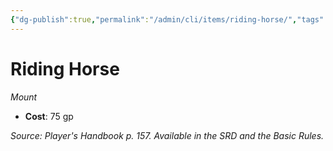 ```yaml
---
{"dg-publish":true,"permalink":"/admin/cli/items/riding-horse/","tags":["compendium/src/5e/phb","item/gear/mount"],"updated":"2025-01-11T15:32:19.624+00:00"}
---
```


# Riding Horse
*Mount*  

- **Cost**: 75 gp

*Source: Player's Handbook p. 157. Available in the SRD and the Basic Rules.*
